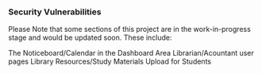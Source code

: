 ### Security Vulnerabilities
Please Note that some sections of this project are in the work-in-progress stage and would be updated soon. These include:

The Noticeboard/Calendar in the Dashboard Area
Librarian/Acountant user pages
Library Resources/Study Materials Upload for Students
